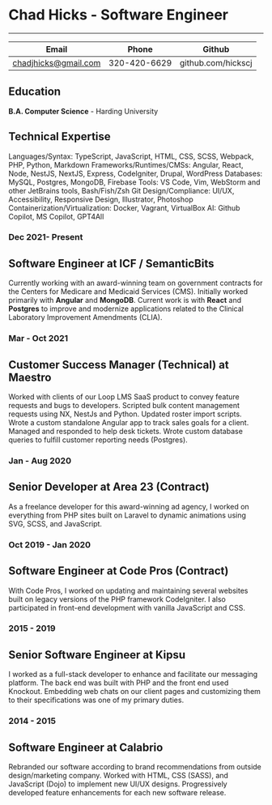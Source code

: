 # Chad Hicks - Software Engineer
-- --------------------------------------------

| Email                | Phone        | Github             |
| -------------------- | ------------ | ------------------ |
| chadjhicks@gmail.com | 320-420-6629 | github.com/hickscj |

## Education
**B.A. Computer Science** - Harding University

## Technical Expertise
Languages/Syntax: TypeScript, JavaScript, HTML, CSS, SCSS, Webpack, PHP, Python, Markdown
Frameworks/Runtimes/CMSs: Angular, React, Node, NestJS, NextJS, Express, CodeIgniter, Drupal, WordPress
Databases: MySQL, Postgres, MongoDB, Firebase
Tools: VS Code, Vim, WebStorm and other JetBrains tools, Bash/Fish/Zsh Git
Design/Compliance: UI/UX, Accessibility, Responsive Design, Illustrator, Photoshop
Containerization/Virtualization: Docker, Vagrant, VirtualBox
AI: Github Copilot, MS Copilot, GPT4All
 
### Dec 2021- Present
## Software Engineer at ICF / SemanticBits
Currently working with an award-winning team on government contracts for the Centers for Medicare and Medicaid Services (CMS). Initially worked primarily with **Angular** and **MongoDB**. Current work is with **React** and **Postgres** to improve and modernize applications related to the Clinical Laboratory Improvement Amendments (CLIA).

### Mar - Oct 2021
## Customer Success Manager (Technical) at Maestro
Worked with clients of our Loop LMS SaaS product to convey feature requests and bugs to developers. Scripted bulk content management requests using NX, NestJs and Python. Updated roster import scripts. Wrote a custom standalone Angular app to track sales goals for a client. Managed and responded to help desk tickets. Wrote custom database queries to fulfill customer reporting needs (Postgres).

### Jan - Aug 2020
## Senior Developer at Area 23 (Contract)
As a freelance developer for this award-winning ad agency, I worked on everything from PHP sites built on Laravel to dynamic animations using SVG, SCSS, and JavaScript.

### Oct 2019 - Jan 2020
## Software Engineer at Code Pros (Contract)
With Code Pros, I worked on updating and maintaining several websites built on legacy versions of the PHP framework CodeIgniter. I also participated in front-end development with vanilla JavaScript and CSS.

### 2015 - 2019
## Senior Software Engineer at Kipsu
I worked as a full-stack developer to enhance and facilitate our messaging platform. The back end was built with PHP and the front end used Knockout. Embedding web chats on our client pages and customizing them to their specifications was one of my primary duties.

### 2014 - 2015
## Software Engineer at Calabrio
Rebranded our software according to brand recommendations from outside design/marketing company. Worked with HTML, CSS (SASS), and JavaScript (Dojo) to implement new UI/UX designs. Progressively developed feature enhancements for each new software release.

